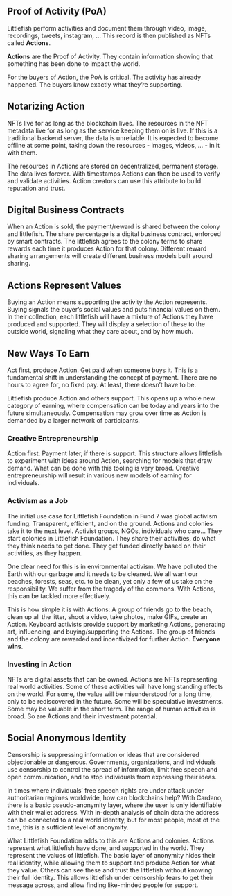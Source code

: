 ## Proof of Activity (PoA)
Littlefish perform activities and document them through video, image, recordings, tweets, instagram, … This record is then published as NFTs called **Actions**.

**Actions** are the Proof of Activity. They contain information showing that something has been done to impact the world. 

For the buyers of Action, the PoA is critical. The activity has already happened. The buyers know exactly what they’re supporting. 

## Notarizing Action
NFTs live for as long as the blockchain lives. The resources in the NFT metadata live for as long as the service keeping them on is live. If this is a traditional backend server, the data is unreliable. It is expected to become offline at some point, taking down the resources - images, videos, … - in it with them. 

The resources in Actions are stored on decentralized, permanent storage. The data lives forever. With timestamps Actions can then be used to verify and validate activities. Action creators can use this attribute to build reputation and trust.

## Digital Business Contracts
When an Action is sold, the payment/reward is shared between the colony and littlefish. The share percentage is a digital business contract, enforced by smart contracts. The littlefish agrees to the colony terms to share rewards each time it produces Action for that colony. Different reward sharing arrangements will create different business models built around sharing.

## Actions Represent Values
Buying an Action means supporting the activity the Action represents. Buying signals the buyer’s social values and puts financial values on them. In their collection, each littlefish will have a mixture of Actions they have produced and supported. They will display a selection of these to the outside world, signaling what they care about, and by how much.

## New Ways To Earn
Act first, produce Action. Get paid when someone buys it. This is a fundamental shift in understanding the concept of payment. There are no hours to agree for, no fixed pay. At least, there doesn’t have to be. 

Littlefish produce Action and others support. This opens up a whole new category of earning, where compensation can be today and years into the future simultaneously. Compensation may grow over time as Action is demanded by a larger network of participants. 

### Creative Entrepreneurship
Action first. Payment later, if there is support. This structure allows littlefish to experiment with ideas around Action, searching for models that draw demand. What can be done with this tooling is very broad. Creative entrepreneurship will result in various new models of earning for individuals. 

### Activism as a Job
The initial use case for Littlefish Foundation in Fund 7 was global activism funding. Transparent, efficient, and on the ground. Actions and colonies take it to the next level. Activist groups, NGOs, individuals who care… They start colonies in Littlefish Foundation. They share their activities, do what they think needs to get done. They get funded directly based on their activities, as they happen.

One clear need for this is in environmental activism. We have polluted the Earth with our garbage and it needs to be cleaned. We all want our beaches, forests, seas, etc. to be clean, yet only a few of us take on the responsibility. We suffer from the tragedy of the commons. With Actions, this can be tackled more effectively. 

This is how simple it is with Actions: A group of friends go to the beach, clean up all the litter, shoot a video, take photos, make GIFs, create an Action. Keyboard activists provide support by marketing Actions, generating art, influencing, and buying/supporting the Actions. The group of friends and the colony are rewarded and incentivized for further Action. **Everyone wins**.

### Investing in Action
NFTs are digital assets that can be owned. Actions are NFTs representing real world activities. Some of these activities will have long standing effects on the world. For some, the value will be misunderstood for a long time, only to be rediscovered in the future. Some will be speculative investments. Some may be valuable in the short term. The range of human activities is broad. So are Actions and their investment potential.

## Social Anonymous Identity
Censorship is suppressing information or ideas that are considered objectionable or dangerous. Governments, organizations, and individuals use censorship to control the spread of information, limit free speech and open communication, and to stop individuals from expressing their ideas. 

In times where individuals’ free speech rights are under attack under authoritarian regimes worldwide, how can blockchains help? With Cardano, there is a basic pseudo-anonymity layer, where the user is only identifiable with their wallet address. With in-depth analysis of chain data the address can be connected to a real world identity, but for most people, most of the time, this is a sufficient level of anonymity.   

What Littlefish Foundation adds to this are Actions and colonies. Actions represent what littlefish have done, and supported in the world. They represent the values of littlefish. The basic layer of anonymity hides their real identity, while allowing them to support and produce Action for what they value. Others can see these and trust the littlefish without knowing their full identity. This allows littlefish under censorship fears to get their message across, and allow finding like-minded people for support.